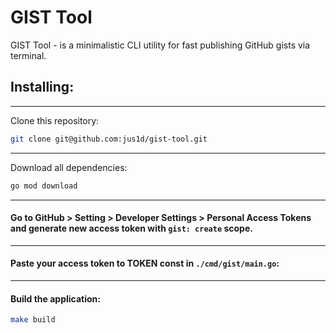 # GIST Tool

GIST Tool - is a minimalistic CLI utility for fast publishing GitHub gists via terminal.

## Installing:

----
Clone this repository: 
```bash
git clone git@github.com:jus1d/gist-tool.git
```

---
Download all dependencies:
```bash
go mod download
```

--- 
#### Go to **GitHub > Setting > Developer Settings > Personal Access Tokens** and generate new access token with `gist: create` scope.

---

#### Paste your access token to TOKEN const in `./cmd/gist/main.go`:

---
#### Build the application:

```bash
make build
```
